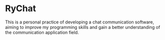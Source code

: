 # RyChat
This is a personal practice of developing a chat communication software, aiming to improve my programming skills and gain a better understanding of the communication application field. 
